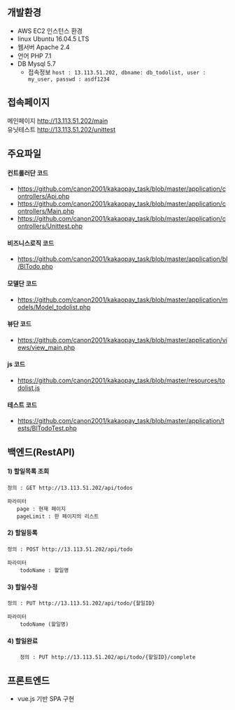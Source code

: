 

## 개발환경
 
- AWS EC2 인스턴스 환경
- linux Ubuntu 16.04.5 LTS
- 웹서버 Apache 2.4
- 언어 PHP 7.1
- DB Mysql 5.7
    - 접속정보
				```
				host : 13.113.51.202,
			 dbname: db_todolist,
				user : my_user,
				passwd : asdf1234
				```
				
				


## 접속페이지
메인페이지   http://13.113.51.202/main  
유닛테스트   http://13.113.51.202/unittest


## 주요파일
#### 컨트롤러단 코드
- https://github.com/canon2001/kakaopay_task/blob/master/application/controllers/Api.php
- https://github.com/canon2001/kakaopay_task/blob/master/application/controllers/Main.php
- https://github.com/canon2001/kakaopay_task/blob/master/application/controllers/Unittest.php  

#### 비즈니스로직 코드
- https://github.com/canon2001/kakaopay_task/blob/master/application/bl/BlTodo.php

#### 모델단 코드
- https://github.com/canon2001/kakaopay_task/blob/master/application/models/Model_todolist.php

#### 뷰단 코드
- https://github.com/canon2001/kakaopay_task/blob/master/application/views/view_main.php

#### js 코드
- https://github.com/canon2001/kakaopay_task/blob/master/resources/todolist.js

#### 테스트 코드
- https://github.com/canon2001/kakaopay_task/blob/master/application/tests/BlTodoTest.php






## 백엔드(RestAPI)

#### 1) 할일목록 조회
```
정의 : GET http://13.113.51.202/api/todos

파라미터 
   page : 현재 페이지
   pageLimit : 한 페이지의 리스트
```
    
#### 2) 할일등록

```
정의 : POST http://13.113.51.202/api/todo

파라미터 
    todoName : 할일명
```
      
#### 3) 할일수정
```
정의 : PUT http://13.113.51.202/api/todo/{할일ID}

파라미터
    todoName (할일명)
```

#### 4) 할일완료
```
    정의 : PUT http://13.113.51.202/api/todo/{할일ID}/complete
```

  
  
    
      
        
   
   
   
## 프론트엔드
  - vue.js 기반 SPA 구현
